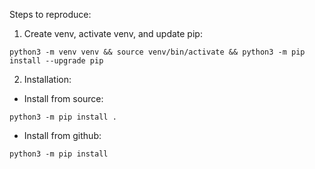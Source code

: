 Steps to reproduce:  
1. Create venv, activate venv, and update pip:
```
python3 -m venv venv && source venv/bin/activate && python3 -m pip install --upgrade pip
```

2. Installation:
- Install from source: 
```
python3 -m pip install .
```
- Install from github:
```
python3 -m pip install 
```
